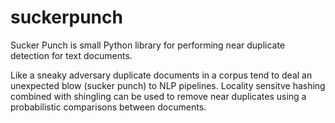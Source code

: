 suckerpunch
===========

Sucker Punch is small Python library for performing near duplicate detection for text documents.

Like a sneaky adversary duplicate documents in a corpus tend to deal an unexpected blow (sucker punch)
to NLP pipelines. Locality sensitve hashing combined with shingling can be used to remove near
duplicates using a probabilistic comparisons between documents.
